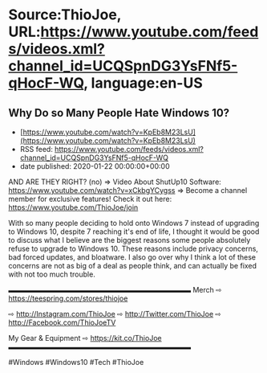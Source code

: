 # Source:ThioJoe, URL:https://www.youtube.com/feeds/videos.xml?channel_id=UCQSpnDG3YsFNf5-qHocF-WQ, language:en-US

## Why Do so Many People Hate Windows 10?
 - [https://www.youtube.com/watch?v=KpEb8M23LsU](https://www.youtube.com/watch?v=KpEb8M23LsU)
 - RSS feed: https://www.youtube.com/feeds/videos.xml?channel_id=UCQSpnDG3YsFNf5-qHocF-WQ
 - date published: 2020-01-22 00:00:00+00:00

AND ARE THEY RIGHT? (no)
⇒ Video About ShutUp10 Software: https://www.youtube.com/watch?v=xCkbgYCygss
⇒ Become a channel member for exclusive features! Check it out here: https://www.youtube.com/ThioJoe/join

With so many people deciding to hold onto Windows 7 instead of upgrading to Windows 10, despite 7 reaching it's end of life, I thought it would be good to discuss what I believe are the biggest reasons some people absolutely refuse to upgrade to Windows 10. These reasons include privacy concerns, bad forced updates, and bloatware. I also go over why I think a lot of these concerns are not as big of a deal as people think, and can actually be fixed with not too much trouble.

▬▬▬▬▬▬▬▬▬▬▬▬▬▬▬▬▬▬▬▬▬▬▬▬▬▬
Merch ⇨ https://teespring.com/stores/thiojoe

⇨ http://Instagram.com/ThioJoe
⇨ http://Twitter.com/ThioJoe
⇨ http://Facebook.com/ThioJoeTV

My Gear & Equipment ⇨ https://kit.co/ThioJoe
▬▬▬▬▬▬▬▬▬▬▬▬▬▬▬▬▬▬▬▬▬▬▬▬▬▬

#Windows #Windows10 #Tech #ThioJoe

